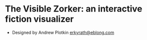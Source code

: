 # The Visible Zorker: an interactive fiction visualizer

- Designed by Andrew Plotkin <erkyrath@eblong.com>

